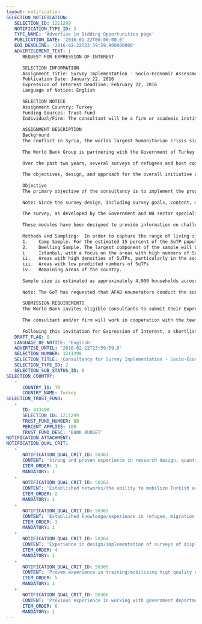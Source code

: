```yaml
---
layout: notification
SELECTION_NOTIFICATION: 
   SELECTION_ID: 1211299
   NOTIFICATION_TYPE_ID: 3
   TYPE_NAME: 'Advertise in Bidding Opportunities page'
   PUBLICATION_DATE: '2016-01-22T00:00:00.0'
   EOI_DEADLINE: '2016-02-22T23:59:59.900000000'
   ADVERTISEMENT_TEXT: |
      REQUEST FOR EXPRESSION OF INTEREST 
      
      SELECTION INFORMATION
      Assignment Title: Survey Implementation - Socio-Economic Assessment of the Impact of Syrians under Temporary Protection on Turkish Hosting Communities
      Publication Date: January 22. 2016
      Expression of Interest Deadline: February 22, 2016 
      Language of Notice: English
      
      SELECTION NOTICE
      Assignment Country: Turkey
      Funding Sources: Trust Fund
      Individual/Firm: The consultant will be a firm or academic institution. 
      
      ASSIGNMENT DESCRIPTION
      Background
      The conflict in Syria, the worlds largest humanitarian crisis since World War II, started in March 2011 and has resulted in the displacement of millions of Syrians within Syria and to neighboring countries. The conflict is in its fourth year with no resolution in sight; a total of 3,977,211 citizens from Syria now live in neighboring countries, and as of May 2015, there are 1,759,846 Syrians under Temporary Protection SuTPs) in Turkey. In February 2015, the United Nations declared that Turkey had become the largest refugee host country in the world. In Turkey, 85 percent of the refugee population lives in urban areas, while the remaining are residing in the 25 refugee camps constructed and managed by the Disaster and Emergency Management Authority  (AFAD). Furthermore, the majority of SuTPs in Turkey are women and children under 18 years of age (76 percent).  Men 18 years and older are 24 percent of the SuTP population.
      
      The World Bank Group is partnering with the Government of Turkey to undertake analysis that strengthens the identification and quantification of the developmental impacts of the Syrian crisis on host communities in Turkey. The overall goal of this initiative is to identify policy and program responses that can: (i) mitigate the potential negative socio-economic impact of refugee presence on host communities (ii) maximize the social-economic benefits of the refugee presence for host communities and the Turkish economy as a whole, (iii) support SuTPs to be self-reliant until the time they are able to return. 
      
      Over the past two years, several surveys of refugees and host communities have been carried out in Turkey. However the data collected from these surveys is limited by several factors: (i) small scale and non-representative sampling, (ii) focus on single issues or single populations (i.e. either refugees or hosts and not the relationship between them), (iii) the survey design was not guided by the need to inform government-level policy responses but more focused on needs assessments for humanitarian provision. The proposed survey and analysis is designed to address these large data gaps, through new qualitative and quantitative household survey efforts. 
      
      The objectives, design, and approach for the overall initiative and for the survey effort has been guided by a Steering Committee that includes representatives from the Turkish government, international and non-governmental organizations.  
      
      Objective 
      The primary objective of the consultancy is to implement the proposed quantitative household survey to assess the socio-economic impacts of the influx of SuTPs in order to guide evidence based policy dialogue. The central focus of the proposed data collection in Turkey is to identify the impact on host communities. However, the extent of the impact of refugees on host communities can only be fully known when the dynamics of refugee coping and choices are explored. Therefore attention will be given to data collection within both Turkish population and the refugee population itself.
      
      Note: Since the survey design, including survey goals, content, methods, sampling and questionnaire have reached an advanced level, the firm selected for the task will focus on successful implementation of the survey.
      
      The survey, as developed by the Government and WB sector specialists, will include the following modules: (1) demographic information; (2) welfare (collection of information financial aspects like income sources, income levels and frequency, and non-financial aspects such as goals in life, psycho-social problems, health, social relations, safety networks and mechanisms to cope with negative situations); (3) labor (collection of information on access to employment, informality, type of vocation and other labor market outcomes); (4) access to education and other services (collection of information on access to education, housing and other public services; unmet demand for education and other services, educational levels and skills of SuTP and Turkish population); (5) identification of the capacities, financial and physical gaps, possibilities, needs and burdens of host communities and local institutions and organizations concerning SuTP population. 
          
      These modules have been designed to provide information on challenges faced by the SuTP population, impacts of SuTP influx on host communities and the linkages between access to services, housing and employment, and welfare. A draft version of questionnaire will be submitted to the consultant for pilot implementation and identification of potential improvements.  
      
      Methods and Sampling:  In order to capture the range of living situations of the SuTP population living in Turkey and their host communities, the following sample design is proposed:
      1.	Camp Sample. For the estimated 15 percent of the SuTP population living in camps in Turkey, a clustered sample design will be used in which the camps are clusters.  Using the camp administrative lists held by AFAD as a sampling frame, camps will be selected as the primary sampling unit, and households in the second stage. The camp sample will be determined through random sampling, taking as a basis the camp lists/layout plans and populations provided by AFAD only.      
      2.	Dwelling Sample. The largest component of the sample will be a stratified cluster sample of SuTP and non-SuTP populations living in standard dwellings.  The stratification will be based on the geographic distribution of refugees.  A minimum of four strata are expected:
      i 	Istanbul, with a focus on the areas with high numbers of SuTPs.  
      ii. 	Areas with high densities of SuTPs, particularly in the southeast of the country.  
      iii.	Areas with low predicted numbers of SuTPs
      iv.	Remaining areas of the country.  
      
      Sample size is estimated as approximately 4,000 households across Turkey. The sampling strategy is being devised with the Government of Turkey and the consultant should expect a detailed set of guidelines for the sampling approach.
      
      Note: The GoT has requested that AFAD enumerators conduct the survey in camp settings.  Therefore, the selected consultant will need to coordinate closely on enumerator training, survey piloting, data collection and aggregation of data into one database to ensure consistent results and coding in camp/non-camp environments. 
      
      SUBMISSION REQUIREMENTS
      The World Bank invites eligible consultants to submit their Expressions of Interest (EOI) in English, electronically through World Bank Group econsultant2 (https://wbgeconsult2.worldbank.org/wbgec/index/html). Interested consultants must provide information indicating that they are qualified to perform the services based on the description of the task and qualification criteria below  e.g. demonstration of description of similar assignments, experience in similar conditions, and availability of appropriate skills among staff.  The EOI should focus on how the firm would propose to successfully implement the survey, in close coordination with the GoT, WBG, and local actors, including on issues such as training/overseeing enumerators (including those speaking Arabic), ensuring quality control and reliable sampling, and timing/sequencing of survey delivery.  EOIs should be no more than 1500 words/4 pages; anything written beyond 4 pages will not be considered. 
      
      The consultant and/or firm will work in cooperation with the team set up by the Government of Turkey, WB and AFAD in relation to this survey, throughout all stages, and shall provide any requested information. 
      
      Following this invitation for Expression of Interest, a shortlist of qualified firms will be formally invited to submit technical & financial proposals based on an expanded Request for Proposals (RFP).
   DRAFT_FLAG: 0
   LANGUAGE_OF_NOTICE: 'English'
   ADVERTISE_UNTIL: '2016-02-22T23:59:59.0'
   SELECTION_NUMBER: 1211299
   SELECTION_TITLE: 'Consultancy for Survey Implementation - Socio-Economic Assessment of the Impact of Syrians under Temporary Protection on Turkish Hosting Communities'
   SELECTION_TYPE_ID: 2
   SELECTION_SUB_STATUS_ID: 8
SELECTION_COUNTRY: 
   - 
      COUNTRY_ID: TR
      COUNTRY_NAME: Turkey
SELECTION_TRUST_FUND: 
   - 
      ID: 413498
      SELECTION_ID: 1211299
      TRUST_FUND_NUMBER: BB
      PERCENT_APPLIES: 100
      TRUST_FUND_DESC: 'BANK BUDGET'
NOTIFICATION_ATTACHMENT: 
NOTIFICATION_QUAL_CRIT: 
   - 
      NOTIFICATION_QUAL_CRIT_ID: 50361
      CONTENT: 'Strong and proven experience in research design, quantitative research methods, surveying and analysis; research experience in Turkey/with diverse Turkish populations/regions preferred.'
      ITEM_ORDER: 1
      MANDATORY: 1
   - 
      NOTIFICATION_QUAL_CRIT_ID: 50362
      CONTENT: 'Established networks/the ability to mobilize Turkish academic institutions, civil society and other local expertise in implementation of the surveys.'
      ITEM_ORDER: 2
      MANDATORY: 1
   - 
      NOTIFICATION_QUAL_CRIT_ID: 50363
      CONTENT: 'Established knowledge/experience in refugee, migration and displacement issues.'
      ITEM_ORDER: 3
      MANDATORY: 1
   - 
      NOTIFICATION_QUAL_CRIT_ID: 50364
      CONTENT: 'Experience in design/implementation of surveys of displaced/migrant populations, particularly in the region, is a plus.'
      ITEM_ORDER: 4
      MANDATORY: 1
   - 
      NOTIFICATION_QUAL_CRIT_ID: 50365
      CONTENT: 'Proven experience in training/mobilizing high quality enumerators, for survey implementation. Prior experience with working with Arabic-speaking enumerators is a plus.'
      ITEM_ORDER: 5
      MANDATORY: 1
   - 
      NOTIFICATION_QUAL_CRIT_ID: 50366
      CONTENT: 'Previous experience in working with government departments, international organizations and donors and evidence of report writing for an international audience are required.'
      ITEM_ORDER: 6
      MANDATORY: 1
---
```

